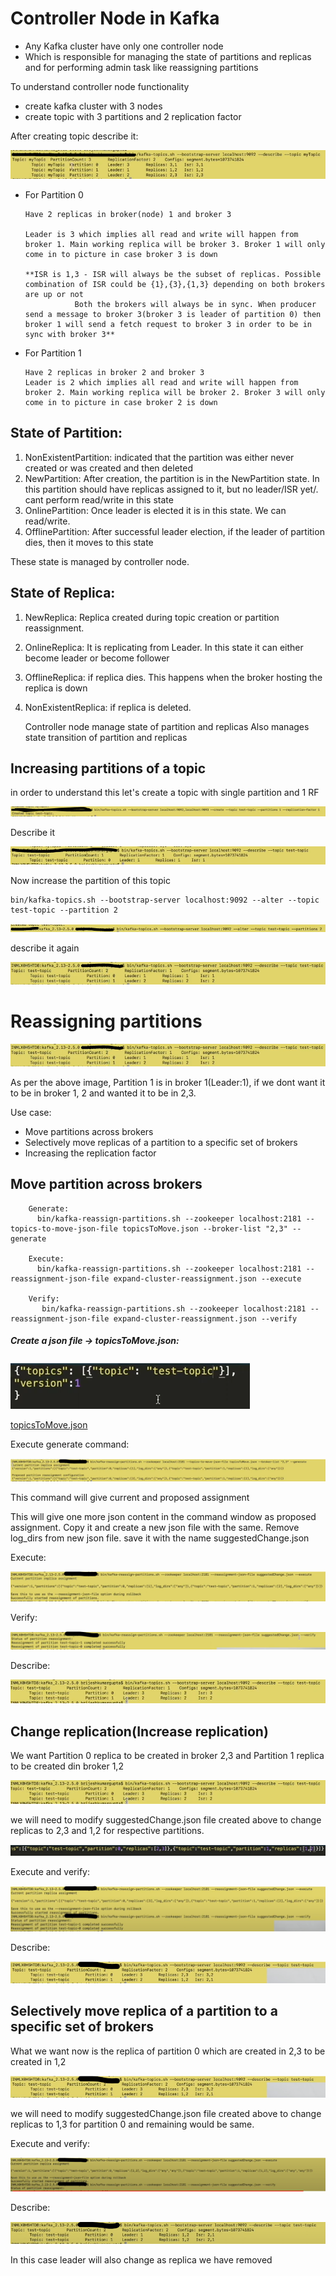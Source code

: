 
# Controller Node in Kafka

- Any Kafka cluster have only one controller node
- Which is responsible for managing the state of partitions and replicas and for performing admin task like reassigning partitions

To understand controller node functionality

- create kafka cluster with 3 nodes
- create topic with 3 partitions and 2 replication factor

After creating topic describe it:

![1_topic_creation.png](1_topic_creation.png)

- For Partition 0 
    
      Have 2 replicas in broker(node) 1 and broker 3
    
      Leader is 3 which implies all read and write will happen from broker 1. Main working replica will be broker 3. Broker 1 will only come in to picture in case broker 3 is down
    
      **ISR is 1,3 - ISR will always be the subset of replicas. Possible combination of ISR could be {1},{3},{1,3} depending on both brokers are up or not
                 Both the brokers will always be in sync. When producer send a message to broker 3(broker 3 is leader of partition 0) then broker 1 will send a fetch request to broker 3 in order to be in sync with broker 3**

- For Partition 1

      Have 2 replicas in broker 2 and broker 3
      Leader is 2 which implies all read and write will happen from broker 2. Main working replica will be broker 2. Broker 3 will only come in to picture in case broker 2 is down


## State of Partition:

1) NonExistentPartition: indicated that the partition was either never created or was created and then deleted
2) NewPartition: After creation, the partition is in the NewPartition state. In this partition should have replicas assigned to it, but no leader/ISR yet/. cant perform read/write in this state
3) OnlinePartition: Once leader is elected it is in this state. We can read/write.
4) OfflinePartition: After successful leader election, if the leader of partition dies, then it moves to this state

These state is managed by controller node.

## State of Replica:

1) NewReplica: Replica created during topic creation or partition reassignment. 
2) OnlineReplica: It is replicating from Leader. In this state it can either become leader or become follower
3) OfflineReplica: if replica dies. This happens when the broker hosting the replica is down 
4) NonExistentReplica: if replica is deleted.

    
    Controller node manage state of partition and replicas
    Also manages state transition of partition and replicas


## Increasing partitions of a topic

in order to understand this let's create a topic with single partition and 1 RF

![img.png](2_Topic_creation.png)

Describe it

![img_1.png](3_Describe_topic.png)

Now increase the partition of this topic

    bin/kafka-topics.sh --bootstrap-server localhost:9092 --alter --topic test-topic --partition 2

![img_2.png](4_Increase_Partition.png)

describe it again 

![img_3.png](5_Describe_topic.png)


# Reassigning partitions

![5_Describe_topic.png](5_Describe_topic.png)

As per the above image, Partition 1 is in broker 1(Leader:1), if we dont want it to be in broker 1, 2 and wanted it to be in 2,3.

Use case:
- Move partitions across brokers
- Selectively move replicas of a partition to a specific set of brokers
- Increasing the replication factor

## Move partition across brokers

        Generate:
          bin/kafka-reassign-partitions.sh --zookeeper localhost:2181 --topics-to-move-json-file topicsToMove.json --broker-list "2,3" --generate

        Execute:
          bin/kafka-reassign-partitions.sh --zookeeper localhost:2181 --reassignment-json-file expand-cluster-reassignment.json --execute

        Verify:
           bin/kafka-reassign-partitions.sh --zookeeper localhost:2181 --reassignment-json-file expand-cluster-reassignment.json --verify

##### Create a json file -> topicsToMove.json:

![img.png](6_topicToMoveJsonFile.png)

[topicsToMove.json](topicsToMove.json)

Execute generate command:

![img_1.png](7_ExecuteGenerateCmd.png)

This command will give current and proposed assignment

This will give one more json content in the command window as proposed assignment. Copy it and create a new json file with the same.
Remove log_dirs from new json file. save it with the name suggestedChange.json

Execute:

![img_1.png](8_execute_reassignment.png)

Verify:

![img.png](9_verify_reassignment.png)

Describe:

![img.png](10_describe_test_topic.png)


## Change replication(Increase replication)

We want Partition 0 replica to be created in broker 2,3
and Partition 1 replica to be created din broker 1,2

![10_describe_test_topic.png](10_describe_test_topic.png)

we will need to modify suggestedChange.json file created above to change replicas to 2,3 and 1,2 for respective partitions.

![img.png](11_changed_replicas.png)

Execute and verify:

![img.png](12_execute_and_verify.png)

Describe:

![img.png](13_descibe.png)



## Selectively move replica of a partition to a specific set of brokers

What we want now is the replica of partition 0 which are created in 2,3 to be created in 1,2

![13_descibe.png](13_descibe.png)

we will need to modify suggestedChange.json file created above to change replicas to 1,3 for partition 0 and remaining would be same.

Execute and verify:

![img.png](14_execute_and_describe.png)

Describe:

![img_1.png](15_verify.png)

In this case leader will also change as replica we have removed


